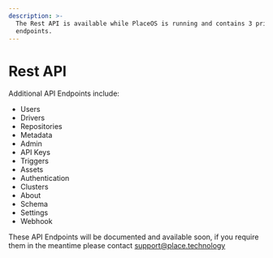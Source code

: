 ```yaml
---
description: >-
  The Rest API is available while PlaceOS is running and contains 3 primary
  endpoints.
---
```


# Rest API

Additional API Endpoints include:

* Users
* Drivers
* Repositories
* Metadata
* Admin
* API Keys
* Triggers
* Assets
* Authentication
* Clusters
* About
* Schema
* Settings
* Webhook

These API Endpoints will be documented and available soon, if you require them in the meantime please contact support@place.technology&#x20;
